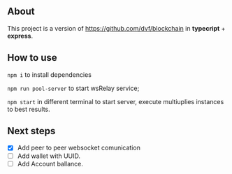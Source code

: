 ## About

This project is a version of https://github.com/dvf/blockchain in **typecript** + **express**. 

## How to use

`npm i` to install dependencies

`npm run pool-server` to start wsRelay service;

`npm start` in different terminal to start server, execute multiuplies instances to best results.

## Next steps

- [x] Add peer to peer websocket comunication
- [ ] Add wallet with UUID.
- [ ] Add Account ballance.
